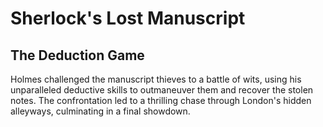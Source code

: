 # Sherlock's Lost Manuscript

## The Deduction Game

Holmes challenged the manuscript thieves to a battle of wits, using his unparalleled deductive skills to outmaneuver them and recover the stolen notes. The confrontation led to a thrilling chase through London's hidden alleyways, culminating in a final showdown.
